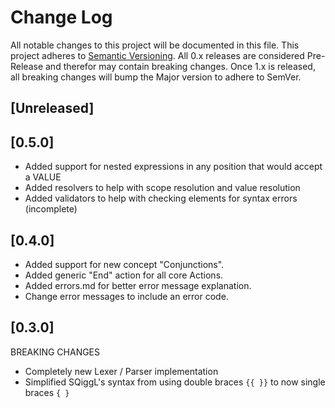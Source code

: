 # Change Log
All notable changes to this project will be documented in this file.
This project adheres to [Semantic Versioning](http://semver.org/).
All 0.x releases are considered Pre-Release and therefor may contain breaking changes.
Once 1.x is released, all breaking changes will bump the Major version to adhere to SemVer.

## [Unreleased]

## [0.5.0]
- Added support for nested expressions in any position that would accept a VALUE
- Added resolvers to help with scope resolution and value resolution
- Added validators to help with checking elements for syntax errors (incomplete)

## [0.4.0]
- Added support for new concept "Conjunctions".
- Added generic "End" action for all core Actions.
- Added errors.md for better error message explanation.
- Change error messages to include an error code.

## [0.3.0]
BREAKING CHANGES
- Completely new Lexer / Parser implementation
- Simplified SQiggL's syntax from using double braces `{{ }}` to now single braces `{ }`